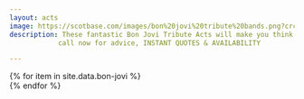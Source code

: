 ```yaml
---
layout: acts
image: https://scotbase.com/images/bon%20jovi%20tribute%20bands.png?crc=490892503
description: These fantastic Bon Jovi Tribute Acts will make you think you are at Bon Jovi concert. Formed in the early eighties, this America Hard Rock band ‘Bon Jovi’ went from strength to strength with big hits like ‘Living On A Prayer’’’, It’s My Life, ‘You Give Love A Bad Name’, and with the big hair to match. With front man jon Bon Jovi’s vocal talent they continued to dominate the eighties hard Rock music world, and today these truly authentic tribute bands play a collection of the biggest rock hits from the earlier days right up to the modern day, with magical songs to match all age groups. <hr>
            call now for advice, INSTANT QUOTES & AVAILABILITY

---
```


<div class="row mt-4 mb-4">
  {% for item in site.data.bon-jovi %}
    <div class="col-md-4 mb-5">
      <div class="card border-0 shadow h-100">
        <a href="/acts/{{ item.title | slugify }}">
          <img class="card-img-top" src="{{ item.image_src }}" alt="" />
        </a>
         <!-- <div class="card-body">
          <p class="card-text">{{ item.description }}</p>
        </div> -->
      </div>
    </div>
  {% endfor %}
</div>
